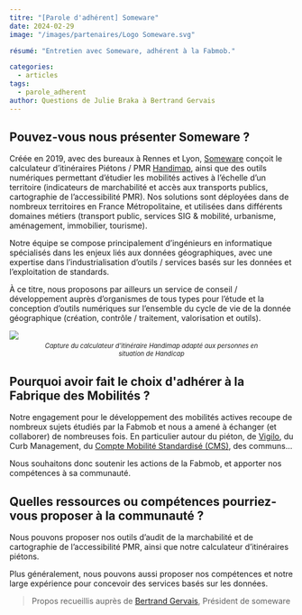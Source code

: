 ```yaml
---
titre: "[Parole d'adhérent] Someware"
date: 2024-02-29
image: "/images/partenaires/Logo Someware.svg"

résumé: "Entretien avec Someware, adhérent à la Fabmob."

categories: 
  - articles
tags: 
  - parole_adherent
author: Questions de Julie Braka à Bertrand Gervais
---
```


<style type="text/css">
.imglegend {
  font-size: 80%;
  text-align: center;
  width: 80%;
  font-style: italic;
  margin: -10px auto 0px auto;
}
</style>


## Pouvez-vous nous présenter Someware ?

Créée en 2019, avec des bureaux à Rennes et Lyon, [Someware](https://www.someware.fr/) conçoit le calculateur d’itinéraires Piétons / PMR [Handimap](https://www.handimap.fr/), ainsi que des outils numériques permettant d’étudier les mobilités actives à l’échelle d’un territoire (indicateurs de marchabilité et accès aux transports publics, cartographie de l’accessibilité PMR).
Nos solutions sont déployées dans de nombreux territoires en France Métropolitaine, et utilisées dans différents domaines métiers (transport public, services SIG & mobilité, urbanisme, aménagement, immobilier, tourisme).

Notre équipe se compose principalement d’ingénieurs en informatique spécialisés dans les enjeux liés aux données géographiques, avec une expertise dans l’industrialisation d’outils / services basés sur les données et l’exploitation de standards.

À ce titre, nous proposons par ailleurs un service de conseil / développement auprès d’organismes de tous types pour l’étude et la conception d’outils numériques sur l’ensemble du cycle de vie de la donnée géographique (création, contrôle / traitement, valorisation et outils).

![](https://mcusercontent.com/7e792185ad77b9a84eaaa62e9/images/c5e2d699-f835-8bff-83cb-b23e8668bb9c.png)
<div class="imglegend">Capture du calculateur d'itinéraire Handimap adapté aux personnes en situation de Handicap</div>

## Pourquoi avoir fait le choix d'adhérer à la Fabrique des Mobilités ?

Notre engagement pour le développement des mobilités actives recoupe de nombreux sujets étudiés par la Fabmob et nous a amené à échanger (et collaborer) de nombreuses fois.
En particulier autour du piéton, de [Vigilo](https://vigilo.city/fr/), du Curb Management, du [Compte Mobilité Standardisé (CMS)](https://wiki.lafabriquedesmobilites.fr/wiki/Standard_Compte_Mobilit%C3%A9_Standardis%C3%A9_(CMS)), des communs…

Nous souhaitons donc soutenir les actions de la Fabmob, et apporter nos compétences à sa communauté.

## Quelles ressources ou compétences pourriez-vous proposer à la communauté ?

Nous pouvons proposer nos outils d’audit de la marchabilité et de cartographie de l’accessibilité PMR, ainsi que notre calculateur d’itinéraires piétons.

Plus généralement, nous pouvons aussi proposer nos compétences et notre large expérience pour concevoir des services basés sur les données.

> Propos recueillis auprès de [Bertrand Gervais](https://www.linkedin.com/in/bertrandgervais/), Président de someware